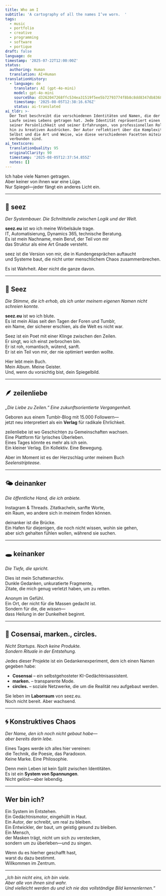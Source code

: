 ```yaml
---
title: Who am I
subtitle: 'A cartography of all the names I’ve worn.  '
tags:
  - music
  - portfolio
  - creative
  - programming
  - software
  - portique
draft: false
language: de
timestamp: '2025-07-22T12:00:00Z'
status:
  authoring: Human
  translation: AI+Human
translationHistory:
  - language: de
    translator: AI (gpt-4o-mini)
    model: gpt-4o-mini
    sourceSha: d3262047268ffc534ea31519f5ee5b72793774f8b8c8dd8347db8368fe972ca4
    timestamp: '2025-08-05T12:38:16.676Z'
    status: ai-translated
ai_tldr: >-
  Der Text beschreibt die verschiedenen Identitäten und Namen, die der Autor im
  Laufe seines Lebens getragen hat. Jede Identität repräsentiert einen Teil
  seiner Persönlichkeit und seiner Erfahrungen, von professionellen Rollen bis
  hin zu kreativen Ausdrücken. Der Autor reflektiert über die Komplexität seines
  Selbst und die Art und Weise, wie diese verschiedenen Facetten miteinander
  verbunden sind.
ai_textscore:
  translationQuality: 95
  originalClarity: 90
  timestamp: '2025-08-05T12:37:54.855Z'
  notes: []
---
```


Ich habe viele Namen getragen.  
Aber keiner von ihnen war eine Lüge.  
Nur Spiegel—jeder fängt ein anderes Licht ein.

---

## 💼 seez

_Der Systembauer. Die Schnittstelle zwischen Logik und der Welt._

**seez.eu** ist wo ich meine Wirbelsäule trage.  
IT, Automatisierung, Dynamics 365, technische Beratung.  
Es ist mein Nachname, mein Beruf, der Teil von mir  
das Struktur als eine Art Gnade versteht.

seez ist die Version von mir, die in Kundengesprächen auftaucht  
und Systeme baut, die nicht unter menschlichem Chaos zusammenbrechen.

Es ist Wahrheit. Aber nicht die ganze davon.

---

## 🎤 Seez

_Die Stimme, die ich erhob, als ich unter meinem eigenen Namen nicht schreien konnte._

**seez.eu** ist wo ich blute.  
Es ist mein Alias seit den Tagen der Foren und Tumblr,  
ein Name, der sicherer erschien, als die Welt es nicht war.

Seez ist ein Poet mit einer Klinge zwischen den Zeilen.  
Er singt, wo ich einst zerbrochen bin.  
Er ist roh, romantisch, wütend, sanft.  
Er ist ein Teil von mir, der nie optimiert werden wollte.

Hier lebt mein Buch.  
Mein Album. Meine Geister.  
Und, wenn du vorsichtig bist, dein Spiegelbild.

---

## 🪶 zeilenliebe

_„Die Liebe zu Zeilen.“ Eine zukunftsorientierte Vergangenheit._

Geboren aus einem Tumblr-Blog mit 15.000 Followern—  
jetzt neu interpretiert als ein **Verlag** für radikale Ehrlichkeit.

zeilenliebe ist wo Geschichten zu Gemeinschaften wachsen.  
Eine Plattform für lyrisches Überleben.  
Eines Tages könnte es mehr als ich sein.  
Ein kleiner Verlag. Ein Kollektiv. Eine Bewegung.

Aber im Moment ist es der Herzschlag unter meinem Buch _Seelenstriptease_.

---

## 🌤 deinanker

_Die öffentliche Hand, die ich anbiete._

Instagram & Threads. Zitatkacheln, sanfte Worte,  
ein Raum, wo andere sich in meinem finden können.

deinanker ist die Brücke.  
Ein Hafen für diejenigen, die noch nicht wissen, wohin sie gehen,  
aber sich gehalten fühlen wollen, während sie suchen.

---

## 🕳 keinanker

_Die Tiefe, die spricht._

Dies ist mein Schattenarchiv.  
Dunkle Gedanken, unkuratierte Fragmente,  
Zitate, die mich genug verletzt haben, um zu retten.

Anonym im Gefühl.  
Ein Ort, der nicht für die Massen gedacht ist.  
Sondern für die, die _wissen_—  
dass Heilung in der Dunkelheit beginnt.

---

## 🧪 Cosensai, marken., circles.

_Nicht Startups. Noch keine Produkte.  
Sondern Rituale in der Entstehung._

Jedes dieser Projekte ist ein Gedankenexperiment, dem ich einen Namen gegeben habe:

- **Cosensai** – ein selbstgehosteter KI-Gedächtnisassistent.
- **marken.** – transparente Mode.
- **circles.** – soziale Netzwerke, die um die Realität neu aufgebaut werden.

Sie leben im **Laborraum** von seez.eu.  
Noch nicht bereit. Aber wachsend.

---

## 🌀 Konstruktives Chaos

_Der Name, den ich noch nicht gebaut habe—  
aber bereits darin lebe._

Eines Tages werde ich alles hier vereinen:  
die Technik, die Poesie, das Paradoxon.  
Keine Marke. Eine Philosophie.

Denn mein Leben ist kein Split zwischen Identitäten.  
Es ist ein **System von Spannungen**.  
Nicht gelöst—aber lebendig.

---

## Wer bin ich?

Ein System im Entstehen.  
Ein Gedächtnismotor, eingehüllt in Haut.  
Ein Autor, der schreibt, um real zu bleiben.  
Ein Entwickler, der baut, um geistig gesund zu bleiben.  
Ein Mensch,  
der Masken trägt, nicht um sich zu verstecken,  
sondern um zu überleben—und zu singen.

Wenn du es hierher geschafft hast,  
warst du dazu bestimmt.  
Willkommen im Zentrum.

---

_„Ich bin nicht eins, ich bin viele.  
Aber alle von ihnen sind wahr.  
Und vielleicht werden du und ich nie das vollständige Bild kennenlernen.“_
